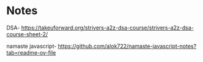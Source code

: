 # Notes


DSA- https://takeuforward.org/strivers-a2z-dsa-course/strivers-a2z-dsa-course-sheet-2/  


namaste javascript- https://github.com/alok722/namaste-javascript-notes?tab=readme-ov-file

